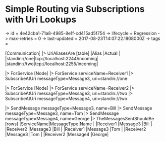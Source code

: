 # Simple Routing via Subscriptions with Uri Lookups

-> id = 4e42cba1-71a8-4985-8e1f-cd415ad5f754
-> lifecycle = Regression
-> max-retries = 0
-> last-updated = 2017-08-23T14:07:22.1808000Z
-> tags =

[Communication]
|> UriAliasesAre
    [table]
    |Alias        |Actual                          |
    |standin://one|tcp://localhost:2244/incoming|
    |standin://two|tcp://localhost:2255/incoming|

|> ForService
    [Node]
    |> ForService serviceName=Receiver1
    |> SubscribeAtUri messageType=Message3, uri=standin://one

|> ForService
    [Node]
    |> ForService serviceName=Receiver2
    |> SubscribeAtUri messageType=Message3, uri=standin://two
    |> SubscribeAtUri messageType=Message4, uri=standin://two

|> SendMessage messageType=Message3, name=Bill
|> SendMessage messageType=Message3, name=Tom
|> SendMessage messageType=Message4, name=George
|> TheMessagesSentShouldBe
    [rows]
    |ServiceName|MessageType|Name  |
    |Receiver1  |Message3   |Bill  |
    |Receiver2  |Message3   |Bill  |
    |Receiver1  |Message3   |Tom   |
    |Receiver2  |Message3   |Tom   |
    |Receiver2  |Message4   |George|

~~~
